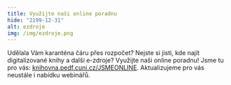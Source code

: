 ```yaml
---
title: Využijte naši online poradnu
hide: "2199-12-31"
alt: ezdroje
img: /img/ezdroje.png
---
```

 Udělala Vám karanténa čáru přes rozpočet? Nejste si jisti, kde najít
digitalizované knihy a další e-zdroje? Využijte naši online poradnu! Jsme tu
pro vás: [knihovna.pedf.cuni.cz/JSMEONLINE](https://knihovna.pedf.cuni.cz/JSMEONLINE). 
Aktualizujeme pro vás neustále i nabídku webinářů.
